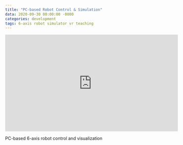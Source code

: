 ```yaml
---
title: "PC-based Robot Control & Simulation"
data: 2020-09-30 00:00:00 -0000
categories: development 
tags: 6-axis robot simulator vr teaching
---
```


<iframe width="560" height="315" src="https://www.youtube.com/embed/qMKLWDOdO9U" frameborder="0" allow="accelerometer; autoplay; clipboard-write; encrypted-media; gyroscope; picture-in-picture" allowfullscreen></iframe>

PC-based 6-axis robot control and visualization
